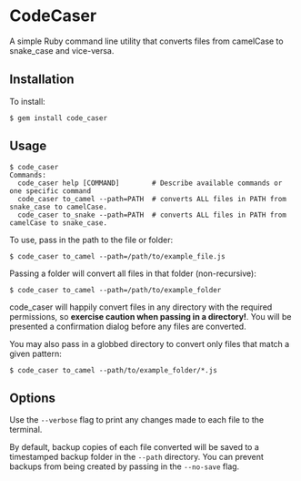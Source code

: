 # CodeCaser

A simple Ruby command line utility that converts files from camelCase to snake_case and vice-versa.

## Installation

To install:
```
$ gem install code_caser
```
## Usage
```
$ code_caser
Commands:
  code_caser help [COMMAND]        # Describe available commands or one specific command
  code_caser to_camel --path=PATH  # converts ALL files in PATH from snake_case to camelCase.
  code_caser to_snake --path=PATH  # converts ALL files in PATH from camelCase to snake_case.
```
To use, pass in the path to the file or folder:
```
$ code_caser to_camel --path=/path/to/example_file.js
```
Passing a folder will convert all files in that folder (non-recursive):
```
$ code_caser to_camel --path=/path/to/example_folder
```
code_caser will happily convert files in any directory with the required permissions, so **exercise caution when passing in a directory!**. You will be presented a confirmation dialog before any files are converted.

You may also pass in a globbed directory to convert only files that match a given pattern:
```
$ code_caser to_camel --path/to/example_folder/*.js
```
## Options
Use the ```--verbose``` flag to print any changes made to each file to the terminal.

By default, backup copies of each file converted will be saved to a timestamped backup folder in the ```--path``` directory. You can prevent backups from being created by passing in the ```--no-save``` flag.
